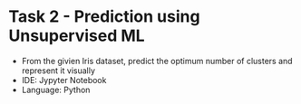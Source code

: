 # Task 2 - Prediction using Unsupervised ML
- From the givien Iris dataset, predict the optimum number of clusters and represent it visually 
- IDE: Jypyter Notebook
- Language: Python
